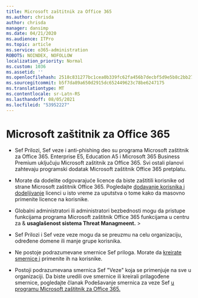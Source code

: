 ```yaml
---
title: Microsoft zaštitnik za Office 365
ms.author: chrisda
author: chrisda
manager: dansimp
ms.date: 04/21/2020
ms.audience: ITPro
ms.topic: article
ms.service: o365-administration
ROBOTS: NOINDEX, NOFOLLOW
localization_priority: Normal
ms.custom: 1036
ms.assetid: ''
ms.openlocfilehash: 2518c831277bc1cea0b339fc62fa456b7decbf5d9e5b8c2bb2733fe47c969a81
ms.sourcegitcommit: b5f7da89a650d2915dc652449623c78be6247175
ms.translationtype: MT
ms.contentlocale: sr-Latn-RS
ms.lasthandoff: 08/05/2021
ms.locfileid: "53952227"
---
```

# <a name="microsoft-defender-for-office-365"></a>Microsoft zaštitnik za Office 365

- Sef Prilozi, Sef veze i anti-phishing deo su programa Microsoft zaštitnik za Office 365. Enterprise E5, Education A5 i Microsoft 365 Business Premium uključuju Microsoft zaštitnik za Office 365. Svi ostali planovi zahtevaju programski dodatak Microsoft zaštitnik Office 365 pretplatu.

- Morate da dodelite odgovarajuće licence da biste zaštitili korisnike od strane Microsoft zaštitnik Office 365. Pogledajte [dodavanje korisnika i dodeljivanje](/microsoft-365/admin/add-users/add-users) licenci u isto vreme za uputstva o tome kako da masovno primenite licence na korisnike.

- Globalni administratori ili administratori bezbednosti mogu da pristupe funkcijama programa Microsoft zaštitnik Office 365 funkcijama u centru za & **usaglašenost sistema Threat Managmeent.** \> 

- Sef Prilozi i Sef veze veze mogu da se preuzmu na celu organizaciju, određene domene ili manje grupe korisnika.

- Ne postoje podrazumevane smernice Sef priloga. Morate da [kreirate smernice i](/microsoft-365/security/office-365-security/set-up-atp-safe-attachments-policies) primenite ih na korisnike.

- Postoji podrazumevana smernica Sef "Veze" koja se primenjuje na sve u organizaciji. Da biste uredili ove smernice ili kreirali prilagođene smernice, pogledajte članak Podešavanje smernica za veze Sef [u programu Microsoft zaštitnik za Office 365.](/microsoft-365/security/office-365-security/set-up-atp-safe-links-policies)
